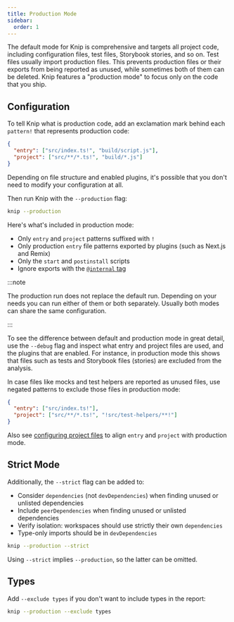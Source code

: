 ```yaml
---
title: Production Mode
sidebar:
  order: 1
---
```


The default mode for Knip is comprehensive and targets all project code,
including configuration files, test files, Storybook stories, and so on. Test
files usually import production files. This prevents production files or their
exports from being reported as unused, while sometimes both of them can be
deleted. Knip features a "production mode" to focus only on the code that you
ship.

## Configuration

To tell Knip what is production code, add an exclamation mark behind each
`pattern!` that represents production code:

```json title="knip.json"
{
  "entry": ["src/index.ts!", "build/script.js"],
  "project": ["src/**/*.ts!", "build/*.js"]
}
```

Depending on file structure and enabled plugins, it's possible that you don't
need to modify your configuration at all.

Then run Knip with the `--production` flag:

```sh
knip --production
```

Here's what's included in production mode:

- Only `entry` and `project` patterns suffixed with `!`
- Only production `entry` file patterns exported by plugins (such as Next.js and
  Remix)
- Only the `start` and `postinstall` scripts
- Ignore exports with the [`@internal` tag][1]

:::note

The production run does not replace the default run. Depending on your needs you
can run either of them or both separately. Usually both modes can share the same
configuration.

:::

To see the difference between default and production mode in great detail, use
the `--debug` flag and inspect what entry and project files are used, and the
plugins that are enabled. For instance, in production mode this shows that files
such as tests and Storybook files (stories) are excluded from the analysis.

In case files like mocks and test helpers are reported as unused files, use
negated patterns to exclude those files in production mode:

```json title="knip.json"
{
  "entry": ["src/index.ts!"],
  "project": ["src/**/*.ts!", "!src/test-helpers/**!"]
}
```

Also see [configuring project files][2] to align `entry` and `project` with
production mode.

## Strict Mode

Additionally, the `--strict` flag can be added to:

- Consider `dependencies` (not `devDependencies`) when finding unused or
  unlisted dependencies
- Include `peerDependencies` when finding unused or unlisted dependencies
- Verify isolation: workspaces should use strictly their own `dependencies`
- Type-only imports should be in `devDependencies`

```sh
knip --production --strict
```

Using `--strict` implies `--production`, so the latter can be omitted.

## Types

Add `--exclude types` if you don't want to include types in the report:

```sh
knip --production --exclude types
```

[1]: ../reference/jsdoc-tsdoc-tags.md#internal
[2]: ../guides/configuring-project-files.md
